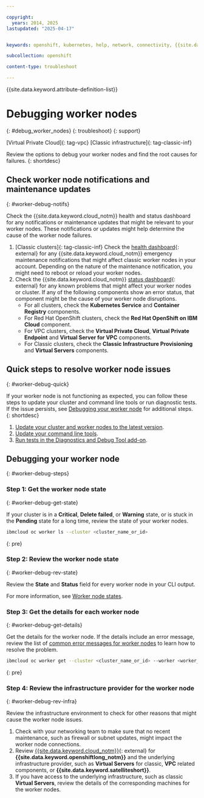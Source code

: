 ```yaml
---

copyright: 
  years: 2014, 2025
lastupdated: "2025-04-17"


keywords: openshift, kubernetes, help, network, connectivity, {{site.data.keyword.openshiftlong_notm}}

subcollection: openshift

content-type: troubleshoot

---
```


{{site.data.keyword.attribute-definition-list}}


# Debugging worker nodes
{: #debug_worker_nodes}
{: troubleshoot}
{: support}

[Virtual Private Cloud]{: tag-vpc} [Classic infrastructure]{: tag-classic-inf}

Review the options to debug your worker nodes and find the root causes for failures.
{: shortdesc}


## Check worker node notifications and maintenance updates
{: #worker-debug-notifs}

Check the {{site.data.keyword.cloud_notm}} health and status dashboard for any notifications or maintenance updates that might be relevant to your worker nodes. These notifications or updates might help determine the cause of the worker node failures.

1. [Classic clusters]{: tag-classic-inf} Check the [health dashboard](https://cloud.ibm.com/gen1/infrastructure/health-dashboard){: external} for any {{site.data.keyword.cloud_notm}} emergency maintenance notifications that might affect classic worker nodes in your account. Depending on the nature of the maintenance notification, you might need to reboot or reload your worker nodes. 
1. Check the {{site.data.keyword.cloud_notm}} [status dashboard](https://cloud.ibm.com/status){: external} for any known problems that might affect your worker nodes or cluster. If any of the following components show an error status, that component might be the cause of your worker node disruptions. 
    - For all clusters, check the **Kubernetes Service** and **Container Registry** components.
    - For Red Hat OpenShift clusters, check the **Red Hat OpenShift on IBM Cloud** component.
    - For VPC clusters, check the **Virtual Private Cloud**, **Virtual Private Endpoint** and **Virtual Server for VPC** components.
    - For Classic clusters, check the **Classic Infrastructure Provisioning** and **Virtual Servers** components.


## Quick steps to resolve worker node issues
{: #worker-debug-quick}

If your worker node is not functioning as expected, you can follow these steps to update your cluster and command line tools or run diagnostic tests. If the issue persists, see [Debugging your worker node](#worker-debug-steps) for additional steps. 
{: shortdesc}

1. [Update your cluster and worker nodes to the latest version](/docs/openshift?topic=openshift-update#update).
2. [Update your command line tools](/docs/openshift?topic=openshift-cli-update).
3. [Run tests in the Diagnostics and Debug Tool add-on](/docs/openshift?topic=openshift-debug-tool). 


## Debugging your worker node
{: #worker-debug-steps}

### Step 1: Get the worker node state
{: #worker-debug-get-state}

If your cluster is in a **Critical**, **Delete failed**, or **Warning** state, or is stuck in the **Pending** state for a long time, review the state of your worker nodes.

```sh
ibmcloud oc worker ls --cluster <cluster_name_or_id>
```
{: pre}

### Step 2: Review the worker node state
{: #worker-debug-rev-state}

Review the **State** and **Status** field for every worker node in your CLI output.

For more information, see [Worker node states](/docs/openshift?topic=openshift-worker-node-state-reference).

### Step 3: Get the details for each worker node
{: #worker-debug-get-details}

Get the details for the worker node. If the details include an error message, review the list of [common error messages for worker nodes](/docs/openshift?topic=openshift-common_worker_nodes_issues) to learn how to resolve the problem.

```sh
ibmcloud oc worker get --cluster <cluster_name_or_id> --worker <worker_node_id>
```
{: pre}

### Step 4: Review the infrastructure provider for the worker node
{: #worker-debug-rev-infra}

Review the infrastructure environment to check for other reasons that might cause the worker node issues.
1. Check with your networking team to make sure that no recent maintenance, such as firewall or subnet updates, might impact the worker node connections.
2. Review [{{site.data.keyword.cloud_notm}}](https://cloud.ibm.com/status/){: external} for **{{site.data.keyword.openshiftlong_notm}}** and the underlying infrastructure provider, such as **Virtual Servers** for classic, **VPC** related components, or **{{site.data.keyword.satelliteshort}}**.
3. If you have access to the underlying infrastructure, such as classic **Virtual Servers**, review the details of the corresponding machines for the worker nodes.
